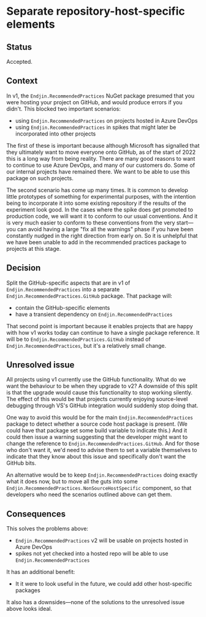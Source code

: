 # Separate repository-host-specific elements

## Status

Accepted.

## Context

In v1, the `Endjin.RecommendedPractices` NuGet package presumed that you were hosting your project on GitHub, and would produce errors if you didn't. This blocked two important scenarios:

- using `Endjin.RecommendedPractices` on projects hosted in Azure DevOps
- using `Endjin.RecommendedPractices` in spikes that might later be incorporated into other projects

The first of these is important because although Microsoft has signalled that they ultimately want to move everyone onto GitHub, as of the start of 2022 this is a long way from being reality. There are many good reasons to want to continue to use Azure DevOps, and many of our customers do. Some of our internal projects have remained there. We want to be able to use this package on such projects.

The second scenario has come up many times. It is common to develop little prototypes of something for experimental purposes, with the intention being to incorporate it into some existing repository if the results of the experiment look good. In the cases where the spike does get promoted to production code, we will want it to conform to our usual conventions. And it is very much easier to conform to these conventions from the very start—you can avoid having a large "fix all the warnings" phase if you have been constantly nudged in the right direction from early on. So it is unhelpful that we have been unable to add in the recommended practices package to projects at this stage.


## Decision

Split the GitHub-specific aspects that are in v1 of `Endjin.RecommendedPractices` into a separate `Endjin.RecommendedPractices.GitHub` package. That package will:

- contain the GitHub-specific elements
- have a transient dependency on `Endjin.RecommendedPractices`

That second point is important because it enables projects that are happy with how v1 works today can continue to have a single package reference. It will be to `Endjin.RecommendedPractices.GitHub` instead of `Endjin.RecommendedPractices`, but it's a relatively small change.


## Unresolved issue

All projects using v1 currently use the GitHub functionality. What do we want the behaviour to be when they upgrade to v2? A downside of this split is that the upgrade would cause this functionality to stop working silently. The effect of this would be that projects currently enjoying source-level debugging through VS's GitHub integration would suddenly stop doing that.

One way to avoid this would be for the main `Endjin.RecommendedPractices` package to detect whether a source code host package is present. (We could have that package set some build variable to indicate this.) And it could then issue a warning suggesting that the developer might want to change the reference to `Endjin.RecommendedPractices.GitHub`. And for those who don't want it, we'd need to advise them to set a variable themselves to indicate that they know about this issue and specifically don't want the GitHub bits.

An alternative would be to keep `Endjin.RecommendedPractices` doing exactly what it does now, but to move all the guts into some `Endjin.RecommendedPractices.NonSourceHostSpecific` component, so that developers who need the scenarios outlined above can get them.

## Consequences

This solves the problems above:

- `Endjin.RecommendedPractices` v2 will be usable on projects hosted in Azure DevOps
- spikes not yet checked into a hosted repo will be able to use `Endjin.RecommendedPractices`

It has an additional benefit:

- It it were to look useful in the future, we could add other host-specific packages


It also has a downsides—none of the solutions to the unresolved issue above looks ideal.
